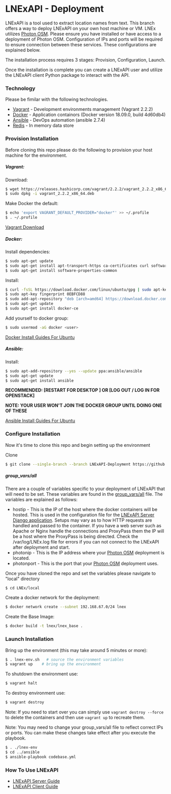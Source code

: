 # LNExAPI - Deployment

LNExAPI is a tool used to extract location names from text. This branch offers a way to deploy LNExAPI on your own host machine or VM. LNEx utilizes [Photon OSM](https://github.com/komoot/photon). Please ensure you have installed or have access to a deployment of Photon OSM. Configuration of IPs and ports will be required to ensure connection between these services. These configurations are explained below.

The installation process requires 3 stages: Provision, Configuration, Launch.

Once the installation is complete you can create a LNExAPI user and utilize the LNExAPI client Python package to interact with the API.

### Technology

Please be fimilar with the following technologies.

* [Vagrant](https://www.vagrantup.com/) - Development environments management (Vagrant 2.2.2)
* [Docker](https://www.docker.com/) - Application containors (Docker version 18.09.0, build 4d60db4)
* [Ansible](https://www.ansible.com/) - DevOps automation (ansible 2.7.4)
* [Redis](https://redis.io/) - In memory data store

### Provision Installation

Before cloning this repo please do the following to provision your host machine for the environment.

##### Vagrant:

Download:

```sh
$ wget https://releases.hashicorp.com/vagrant/2.2.2/vagrant_2.2.2_x86_64.deb
$ sudo dpkg -i vagrant_2.2.2_x86_64.deb
```

Make Docker the default:

```sh
$ echo 'export VAGRANT_DEFAULT_PROVIDER="docker"' >> ~/.profile
$ . ~/.profile
```
[Vagrant Download](https://www.vagrantup.com/downloads.html)
##### Docker:

Install dependencies:

```sh
$ sudo apt-get update
$ sudo apt-get install apt-transport-https ca-certificates curl software-properties-common
$ sudo apt-get install software-properties-common
```

Install:

```sh
$ curl -fsSL https://download.docker.com/linux/ubuntu/gpg | sudo apt-key add -
$ sudo apt-key fingerprint 0EBFCD88
$ sudo add-apt-repository "deb [arch=amd64] https://download.docker.com/linux/ubuntu $(lsb_release -cs) stable"
$ sudo apt-get update
$ sudo apt-get install docker-ce
```

Add yourself to docker group:

```sh
$ sudo usermod -aG docker <user>
```
[Docker Install Guides For Ubuntu](https://docs.docker.com/install/linux/docker-ce/debian/)
##### Ansible:

Install:

```sh
$ sudo apt-add-repository --yes --update ppa:ansible/ansible
$ sudo apt-get update
$ sudo apt-get install ansible
```

__RECOMMENDED: [RESTART FOR DESKTOP ] OR [LOG OUT / LOG IN FOR OPENSTACK]__  

__NOTE: YOUR USER WON'T JOIN THE DOCKER GROUP UNTIL DOING ONE OF THESE__  

[Ansible Install Guides For Ubuntu](https://docs.ansible.com/ansible/latest/installation_guide/intro_installation.html#latest-releases-via-apt-ubuntu)
### Configure Installation

Now it's time to clone this repo and begin setting up the environment

Clone

```sh
$ git clone --single-branch --branch LNExAPI-Deployment https://github.com/halolimat/LNEx.git
```

##### group_vars/all

There are a couple of variables specific to your deployment of LNExAPI that will need to be set. These variables are found in the [group_vars/all](ansible/environments/dev-local/group_vars/all) file. The variables are explained as follows:

* hostip - This is the IP of the host where the docker containers will be hosted. This is used in the configuration file for the [LNExAPI Server Django application](ansible/roles/codebase_api/templates/settings.py.j2). Setups may vary as to how HTTP requests are handled and passed to the container. If you have a web server such as Apache or Nginx handle the connections and ProxyPass them the IP will be a host where the ProxyPass is being directed. Check the /var/log/LNEx.log file for errors if you can not connect to the LNExAPI after deployment and start.
* photonip - This is the IP address where your [Photon OSM](https://github.com/komoot/photon) deployment is located.
* photonport - This is the port that your [Photon OSM](https://github.com/komoot/photon) deployment uses.

Once you have cloned the repo and set the variables please navigate to "local" directory

```sh
$ cd LNEx/local
```

Create a docker network for the deployment:

```sh
$ docker network create --subnet 192.168.67.0/24 lnex
```

Create the Base Image:

```sh
$ docker build -t lnex/lnex_base .
```

### Launch Installation

Bring up the environment (this may take around 5 minutes or more):

```sh
$ . lnex-env.sh   # source the environment variables 
$ vagrant up    # bring up the environment
```

To shutdown the environment use:

```sh
$ vagrant halt
```

To destroy environment use:

```sh
$ vagrant destroy
```

Note: If you need to start over you can simply use `vagrant destroy --force` to delete the containers and then use `vagrant up` to recreate them.

Note: You may need to change your group_vars/all file to reflect correct IPs or ports. You can make these changes take effect after you execute the playbook.

```sh
$ . ./lnex-env
$ cd ../ansible
$ ansible-playbook codebase.yml
```

### How To Use LNExAPI

* [LNExAPI Server Guide](LNExAPIServer.md)
* [LNExAPI Client Guide](LNExAPIClient.md)